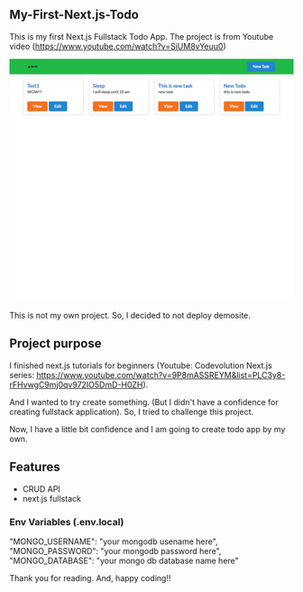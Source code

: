 ## My-First-Next.js-Todo

This is my first Next.js Fullstack Todo App.
The project is from Youtube video (https://www.youtube.com/watch?v=SiUM8vYeuu0)

![screenshot](./img/desktop.png)

This is not my own project. So, I decided to not deploy demosite.

## Project purpose

I finished next.js tutorials for beginners (Youtube: Codevolution Next.js series: https://www.youtube.com/watch?v=9P8mASSREYM&list=PLC3y8-rFHvwgC9mj0qv972IO5DmD-H0ZH). 

And I wanted to try create something. (But I didn't have a confidence for creating fullstack application).
So, I tried to challenge this project.

Now, I have a little bit confidence and I am going to create todo app by my own.

## Features

- CRUD API 
- next.js fullstack

### Env Variables (.env.local)

"MONGO_USERNAME": "your mongodb usename here", <br/>
"MONGO_PASSWORD": "your mongodb password here", <br/>
"MONGO_DATABASE": "your mongo db database name here"

Thank you for reading.
And, happy coding!!
